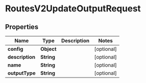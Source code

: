 

# RoutesV2UpdateOutputRequest


## Properties

| Name | Type | Description | Notes |
|------------ | ------------- | ------------- | -------------|
|**config** | **Object** |  |  [optional] |
|**description** | **String** |  |  [optional] |
|**name** | **String** |  |  [optional] |
|**outputType** | **String** |  |  [optional] |



